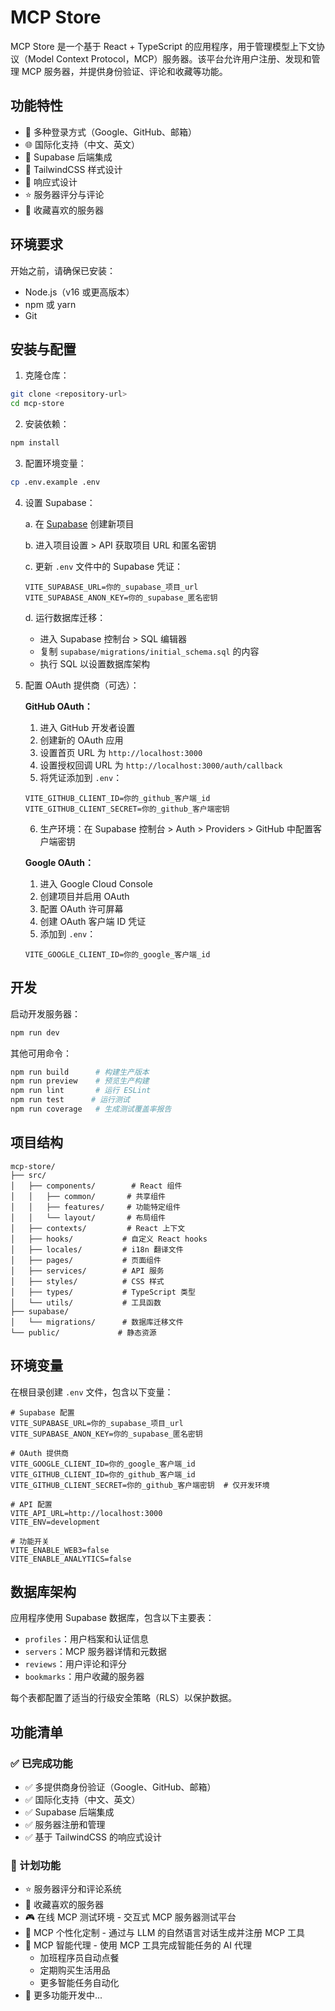 # MCP Store

MCP Store 是一个基于 React + TypeScript 的应用程序，用于管理模型上下文协议（Model Context Protocol，MCP）服务器。该平台允许用户注册、发现和管理 MCP 服务器，并提供身份验证、评论和收藏等功能。

## 功能特性

- 🔐 多种登录方式（Google、GitHub、邮箱）
- 🌐 国际化支持（中文、英文）
- 💾 Supabase 后端集成
- 🎨 TailwindCSS 样式设计
- 📱 响应式设计
- ⭐ 服务器评分与评论
- 🔖 收藏喜欢的服务器

## 环境要求

开始之前，请确保已安装：

- Node.js（v16 或更高版本）
- npm 或 yarn
- Git

## 安装与配置

1. 克隆仓库：
```bash
git clone <repository-url>
cd mcp-store
```

2. 安装依赖：
```bash
npm install
```

3. 配置环境变量：
```bash
cp .env.example .env
```

4. 设置 Supabase：

   a. 在 [Supabase](https://supabase.com) 创建新项目
   
   b. 进入项目设置 > API 获取项目 URL 和匿名密钥
   
   c. 更新 `.env` 文件中的 Supabase 凭证：
   ```
   VITE_SUPABASE_URL=你的_supabase_项目_url
   VITE_SUPABASE_ANON_KEY=你的_supabase_匿名密钥
   ```
   
   d. 运行数据库迁移：
   - 进入 Supabase 控制台 > SQL 编辑器
   - 复制 `supabase/migrations/initial_schema.sql` 的内容
   - 执行 SQL 以设置数据库架构

5. 配置 OAuth 提供商（可选）：

   **GitHub OAuth：**
   1. 进入 GitHub 开发者设置
   2. 创建新的 OAuth 应用
   3. 设置首页 URL 为 `http://localhost:3000`
   4. 设置授权回调 URL 为 `http://localhost:3000/auth/callback`
   5. 将凭证添加到 `.env`：
   ```
   VITE_GITHUB_CLIENT_ID=你的_github_客户端_id
   VITE_GITHUB_CLIENT_SECRET=你的_github_客户端密钥
   ```
   6. 生产环境：在 Supabase 控制台 > Auth > Providers > GitHub 中配置客户端密钥

   **Google OAuth：**
   1. 进入 Google Cloud Console
   2. 创建项目并启用 OAuth
   3. 配置 OAuth 许可屏幕
   4. 创建 OAuth 客户端 ID 凭证
   5. 添加到 `.env`：
   ```
   VITE_GOOGLE_CLIENT_ID=你的_google_客户端_id
   ```

## 开发

启动开发服务器：
```bash
npm run dev
```

其他可用命令：
```bash
npm run build      # 构建生产版本
npm run preview    # 预览生产构建
npm run lint       # 运行 ESLint
npm run test      # 运行测试
npm run coverage   # 生成测试覆盖率报告
```

## 项目结构

```
mcp-store/
├── src/
│   ├── components/        # React 组件
│   │   ├── common/       # 共享组件
│   │   ├── features/     # 功能特定组件
│   │   └── layout/       # 布局组件
│   ├── contexts/         # React 上下文
│   ├── hooks/           # 自定义 React hooks
│   ├── locales/         # i18n 翻译文件
│   ├── pages/           # 页面组件
│   ├── services/        # API 服务
│   ├── styles/          # CSS 样式
│   ├── types/           # TypeScript 类型
│   └── utils/           # 工具函数
├── supabase/
│   └── migrations/      # 数据库迁移文件
└── public/             # 静态资源
```

## 环境变量

在根目录创建 `.env` 文件，包含以下变量：

```env
# Supabase 配置
VITE_SUPABASE_URL=你的_supabase_项目_url
VITE_SUPABASE_ANON_KEY=你的_supabase_匿名密钥

# OAuth 提供商
VITE_GOOGLE_CLIENT_ID=你的_google_客户端_id
VITE_GITHUB_CLIENT_ID=你的_github_客户端_id
VITE_GITHUB_CLIENT_SECRET=你的_github_客户端密钥  # 仅开发环境

# API 配置
VITE_API_URL=http://localhost:3000
VITE_ENV=development

# 功能开关
VITE_ENABLE_WEB3=false
VITE_ENABLE_ANALYTICS=false
```

## 数据库架构

应用程序使用 Supabase 数据库，包含以下主要表：

- `profiles`：用户档案和认证信息
- `servers`：MCP 服务器详情和元数据
- `reviews`：用户评论和评分
- `bookmarks`：用户收藏的服务器

每个表都配置了适当的行级安全策略（RLS）以保护数据。

## 功能清单

### ✅ 已完成功能
- ✅ 多提供商身份验证（Google、GitHub、邮箱）
- ✅ 国际化支持（中文、英文）
- ✅ Supabase 后端集成
- ✅ 服务器注册和管理
- ✅ 基于 TailwindCSS 的响应式设计

### 🚀 计划功能
- ⭐ 服务器评分和评论系统
- 🔖 收藏喜欢的服务器
- 🎮 在线 MCP 测试环境 - 交互式 MCP 服务器测试平台
- 🤖 MCP 个性化定制 - 通过与 LLM 的自然语言对话生成并注册 MCP 工具
- 🔄 MCP 智能代理 - 使用 MCP 工具完成智能任务的 AI 代理
  - 加班程序员自动点餐
  - 定期购买生活用品
  - 更多智能任务自动化
- 📝 更多功能开发中...
